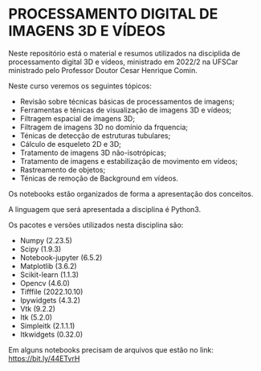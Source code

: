 # PROCESSAMENTO DIGITAL DE IMAGENS 3D E VÍDEOS

Neste repositório está o material e resumos utilizados na disciplida de processamento digital 3D e vídeos, ministrado em 2022/2 na UFSCar ministrado pelo Professor Doutor Cesar Henrique Comin.

Neste curso veremos os seguintes tópicos:
* Revisão sobre técnicas básicas de processamentos de imagens;
* Ferramentas e ténicas de visualização de imagens 3D e vídeos;
* Filtragem espacial de imagens 3D;
* Filtragem de imagens 3D no domínio da frquencia;
* Ténicas de detecção de estruturas tubulares;
* Cálculo de esqueleto 2D e 3D;
* Tratamento de imagens 3D não-isotrópicas;
* Tratamento de imagens e estabilização de movimento em vídeos;
* Rastreamento de objetos;
* Ténicas de remoção de Background em vídeos.

Os notebooks estão organizados de forma a apresentação dos conceitos.

A linguagem que será apresentada a disciplina é Python3.

Os pacotes e versões utilizados nesta disciplina são:
* Numpy (2.23.5)
* Scipy (1.9.3)
* Notebook-jupyter (6.5.2)
* Matplotlib (3.6.2)
* Scikit-learn (1.1.3)
* Opencv (4.6.0)
* Tifffile (2022.10.10)
* Ipywidgets (4.3.2)
* Vtk (9.2.2)
* Itk (5.2.0)
* Simpleitk (2.1.1.1)
* Itkwidgets (0.32.0)

Em alguns notebooks precisam de arquivos que estão no link: https://bit.ly/44ETvrH
